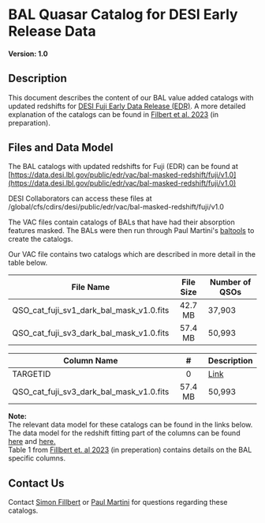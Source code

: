 BAL Quasar Catalog for DESI Early Release Data
==============================================

#### Version: 1.0 

Description
-----------
This document describes the content of our BAL value added catalogs with updated redshifts for [DESI Fuji Early Data Release (EDR)](https://data.desi.lbl.gov/public/edr).
A more detailed explanation of the catalogs can be found in [Filbert et al. 2023](https://www.overleaf.com/read/gnvypxkmsdzs) (in preparation).

Files and Data Model
---------------------
The BAL catalogs with updated redshifts for Fuji (EDR) can be found at [https://data.desi.lbl.gov/public/edr/vac/bal-masked-redshift/fuji/v1.0](https://data.desi.lbl.gov/public/edr/vac/bal-masked-redshift/fuji/v1.0)

DESI Collaborators can access these files at /global/cfs/cdirs/desi/public/edr/vac/bal-masked-redshift/fuji/v1.0

The VAC files contain catalogs of BALs that have had their absorption features masked. The BALs were then run through Paul Martini's [baltools](https://github.com/paulmartini/baltools) to create the catalogs.

Our VAC file contains two catalogs which are described in more detail in the table below.

| File Name | File Size |  Number of QSOs  |
|:---------:|:---------:|------------------|
| QSO_cat_fuji_sv1_dark_bal_mask_v1.0.fits | 42.7 MB | 37,903 |
| QSO_cat_fuji_sv3_dark_bal_mask_v1.0.fits | 57.4 MB | 50,993 |

| Column Name | # |  Description  |
|-------------|:-:|---------------|
| TARGETID | 0 | [Link](https://desidatamodel.readthedocs.io/en/latest/DESI_SPECTRO_REDUX/SPECPROD/tiles/GROUPTYPE/TILEID/GROUPID/qso_qn-SPECTROGRAPH-TILEID-GROUPID.html) |
| QSO_cat_fuji_sv3_dark_bal_mask_v1.0.fits | 57.4 MB | 50,993 |

**Note:**<br /> 
The relevant data model for these catalogs can be found in the links below.<br />
The data model for the redshift fitting part of the columns can be found [here](https://desidatamodel.readthedocs.io/en/latest/DESI_SPECTRO_REDUX/SPECPROD/tiles/GROUPTYPE/TILEID/GROUPID/qso_qn-SPECTROGRAPH-TILEID-GROUPID.html) and [here.](https://desidatamodel.readthedocs.io/en/latest/DESI_SPECTRO_REDUX/SPECPROD/tiles/GROUPTYPE/TILEID/GROUPID/qso_mgii-SPECTROGRAPH-TILEID-GROUPID.html)<br />
Table 1 from [Fillbert et. al 2023](https://www.overleaf.com/read/gnvypxkmsdzs) (in preperation) contains details on the BAL specific columns.


Contact Us
----------
Contact [Simon Fillbert](mailto:filbert.6@buckeyemail.osu.edu) or [Paul Martini](mailto:martini.10@osu.edu) for questions regarding these catalogs.

